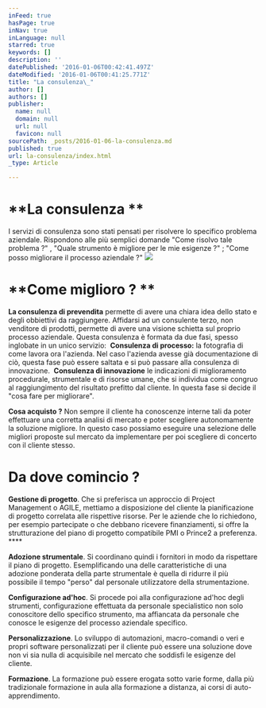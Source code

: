 ```yaml
---
inFeed: true
hasPage: true
inNav: true
inLanguage: null
starred: true
keywords: []
description: ''
datePublished: '2016-01-06T00:42:41.497Z'
dateModified: '2016-01-06T00:41:25.771Z'
title: "La consulenza\_"
author: []
authors: []
publisher:
  name: null
  domain: null
  url: null
  favicon: null
sourcePath: _posts/2016-01-06-la-consulenza.md
published: true
url: la-consulenza/index.html
_type: Article

---
```

# **La consulenza **

I servizi di consulenza sono stati pensati per risolvere lo specifico problema aziendale. Rispondono alle più semplici domande "Come risolvo tale problema ?" , "Quale strumento è migliore per le mie esigenze ?" ; "Come posso migliorare il processo aziendale ?" ![](https://the-grid-user-content.s3-us-west-2.amazonaws.com/6ef8f6f0-fdbc-430d-bb49-ac86732c5256.png)

# **Come miglioro ? **

**La consulenza di prevendita** permette di avere una chiara idea dello stato e degli obbiettivi da raggiungere. Affidarsi ad un consulente terzo, non venditore di prodotti, permette di avere una visione schietta sul proprio processo aziendale. Questa consulenza è formata da due fasi, spesso inglobate in un unico servizio:  **Consulenza di processo:** la fotografia di come lavora ora l'azienda. Nel caso l'azienda avesse già documentazione di ciò, questa fase può essere saltata e si può passare alla consulenza di innovazione.  **Consulenza di innovazione** le indicazioni di miglioramento procedurale, strumentale e di risorse umane, che si individua come congruo al raggiungimento del risultato prefitto dal cliente. In questa fase si decide il "cosa fare per migliorare". 

**Cosa acquisto ?**
Non sempre il cliente ha conoscenze interne tali da poter effettuare una corretta analisi di mercato e poter scegliere autonomamente la soluzione migliore. In questo caso possiamo eseguire una selezione delle migliori proposte sul mercato da implementare per poi scegliere di concerto con il cliente stesso. 

# **Da dove comincio ?**

**Gestione di progetto**. Che si preferisca un approccio di Project Management o AGILE, mettiamo a disposizione del cliente la pianificazione di progetto correlata alle rispettive risorse. Per le aziende che lo richiedono, per esempio partecipate o che debbano ricevere finanziamenti, si offre la strutturazione del piano di progetto compatibile PMI o Prince2 a preferenza. ****

**Adozione strumentale**. Si coordinano quindi i fornitori in modo da rispettare il piano di progetto. Esemplificando una delle caratteristiche di una adozione ponderata della parte strumentale è quella di ridurre il più possibile il tempo "perso" dal personale utilizzatore della strumentazione. 

**Configurazione ad'hoc**. Si procede poi alla configurazione ad'hoc degli strumenti, configurazione effettuata da personale specialistico non solo conoscitore dello specifico strumento, ma affiancata da personale che conosce le esigenze del processo aziendale specifico. 

**Personalizzazione**. Lo sviluppo di automazioni, macro-comandi o veri e propri software personalizzati per il cliente può essere una soluzione dove non vi sia nulla di acquisibile nel mercato che soddisfi le esigenze del cliente. 

**Formazione**. La formazione può essere erogata sotto varie forme, dalla più tradizionale formazione in aula alla formazione a distanza, ai corsi di auto-apprendimento.